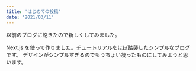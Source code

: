 ```yaml
---
title: 'はじめての投稿'
date: '2021/03/11'
---
```


以前のブログに飽きたので新しくしてみました。

Next.js を使って作りました。[チュートリアル](https://nextjs.org/learn/basics/create-nextjs-app)をほぼ踏襲したシンプルなブログです。
デザインがシンプルすぎるのでもうちょい凝ったものにしてみようと思います。
